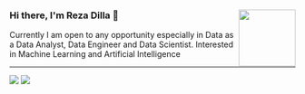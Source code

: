 ### Hi there, I'm Reza Dilla 👋 <img align='right' src='https://raw.githubusercontent.com/M0nica/M0nica/main/octomonica/m0nica-octocat-rotating.gif' width='100'>

Currently I am open to any opportunity especially in Data as a Data Analyst, Data Engineer and Data Scientist. Interested in Machine Learning and Artificial Intelligence

----------------------------------------------------------------------------------------------------------

<img src="https://github-readme-stats.vercel.app/api?username=rezadilla&hide=contribs,prs&show_icons=true&hide_border=true&bg_color=ffffff&text_color=998100&icon_color=000&custom_title=Reza Dilla GitHub Stats&title_color=000" />

<img src="https://github-readme-stats.vercel.app/api/top-langs/?username=rezadilla&layout=compact&bg_color=ffffff&card_width=444&hide_border=true&custom_title=Used Language&title_color=000"/> 


<!--
**rezadilla/rezadilla** is a ✨ _special_ ✨ repository because its `README.md` (this file) appears on your GitHub profile.

Here are some ideas to get you started:

- 🔭 I’m currently working on ...
- 🌱 I’m currently learning ...
- 👯 I’m looking to collaborate on ...
- 🤔 I’m looking for help with ...
- 💬 Ask me about ...
- 📫 How to reach me: ...
- 😄 Pronouns: ...
- ⚡ Fun fact: ...
-->
